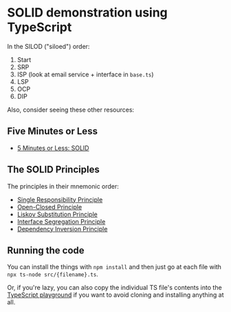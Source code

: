 # SOLID demonstration using TypeScript

In the SILOD ("siloed") order:

1. Start
2. SRP
3. ISP (look at email service + interface in `base.ts`)
4. LSP
5. OCP
6. DIP

Also, consider seeing these other resources:

## Five Minutes or Less

- [5 Minutes or Less: SOLID](https://github.com/mikaelvesavuori/5-minutes-or-less-solid)

## The SOLID Principles

The principles in their mnemonic order:

- [Single Responsibility Principle](src/single-responsibility-principle.ts)
- [Open-Closed Principle](src/open-closed-principle.ts)
- [Liskov Substitution Principle](src/liskov-substitution-principle.ts)
- [Interface Segregation Principle](src/interface-segregation-principle.ts)
- [Dependency Inversion Principle](src/dependency-inversion-principle.ts)

## Running the code

You can install the things with `npm install` and then just go at each file with `npx ts-node src/{filename}.ts`.

Or, if you're lazy, you can also copy the individual TS file's contents into the [TypeScript playground](https://www.typescriptlang.org/play) if you want to avoid cloning and installing anything at all.
